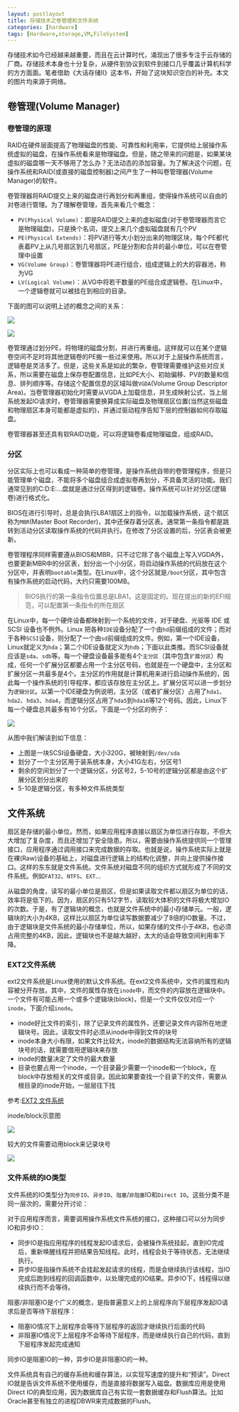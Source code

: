 ```yaml
---
layout: postlayout
title: 存储技术之卷管理和文件系统
categories: [hardware]
tags: [Hardware,storage,VM,FileSystem]
---
```


存储技术如今已经越来越重要，而且在云计算时代，涌现出了很多专注于云存储的厂商。存储技术本身也十分复杂，从硬件到协议到软件到接口几乎覆盖计算机科学的方方面面。笔者借助《大话存储II》这本书，开始了这块知识空白的补充。本文的图片均来源于网络。


## 卷管理(Volume Manager)

### 卷管理的原理

RAID在硬件层面提高了物理磁盘的性能、可靠性和利用率，它提供给上层操作系统虚拟的磁盘，在操作系统看来是物理磁盘。但是，随之带来的问题是，如果某块虚拟的磁盘哪一天不够用了怎么办？无法动态的添加容量。为了解决这个问题，在操作系统和RAID(或直接的磁盘控制器)之间产生了一种叫卷管理器(Volume Manager)的软件。

卷管理器将RAID提交上来的磁盘进行再划分和再重组，使得操作系统可以自由的对卷进行管理。为了理解卷管理，首先来看几个概念：

- `PV(Physical Volume)`：即是RAID提交上来的虚拟磁盘(对于卷管理器而言它是物理磁盘)，只是换个名词，提交上来几个虚拟磁盘就有几个PV
- `PE(Physical Extends)`：将PV进行等大小划分出来的物理区块，每个PE都代表着PV上从几号扇区到几号扇区，PE是分割和合并的最小单位，可以在卷管理中设置
- `VG(Volume Group)`：卷管理器将PE进行组合，组成逻辑上的大的容器池，称为VG
- `LV(Logical Volume)`：从VG中将若干数量的PE组合成逻辑卷。在Linux中，一个逻辑卷就可以被挂在到相应的目录。

下面的图可以说明上述的概念之间的关系：

![](http://pchou.qiniudn.com/LVM.jpg)

![](http://www.reader8.cn/uploadfile/jiaocheng/201401101/2917/2014012901170942771.png)

卷管理通过划分PE，将物理的磁盘分割，并进行再重组。这样就可以在某个逻辑卷空间不足时将其他逻辑卷的PE搬一些过来使用。所以对于上层操作系统而言，逻辑卷是灵活多了。但是，这些关系是如此的繁杂，卷管理需要维护这些对应关系，所以需要在磁盘上保存卷配置信息，比如PE大小、初始偏移、PV的数量和信息、排列顺序等。存储这个配置信息的区域叫做`VGDA`(Volume Group Descriptor Area)。当卷管理器初始化时需要从VGDA上加载信息，并生成映射公式，当上层系统发起IO请求时，卷管理器需要换算成实际磁盘及物理扇区位置(当然这些磁盘和物理扇区本身可能都是虚拟的)，并通过驱动程序告知下层的控制器如何存取磁盘。

卷管理器甚至还具有软RAID功能，可以将逻辑卷看成物理磁盘，组成RAID。

### 分区

分区实际上也可以看成一种简单的卷管理，是操作系统自带的卷管理程序，但是只能管理单个磁盘，不能将多个磁盘组合成虚拟卷再划分，不具备灵活的功能。我们通常见到的C:D:E:...盘就是通过分区得到的逻辑卷。操作系统可以针对分区(逻辑卷)进行格式化。

BIOS在进行引导时，总是会执行LBA1扇区上的指令，以加载操作系统，这个扇区称为`MBR`(Master Boot Recorder)，其中还保存着分区表。通常第一条指令都是跳转到活动分区读取操作系统的代码并执行。在修改了分区设置的后，分区表会被更新。

卷管理程序同样需要遵从BIOS和MBR，只不过它除了各个磁盘上写入VGDA外，也要更新MBR中的分区表，划分出一个小分区，将启动操作系统的代码放在这个分区中，并表明`bootable`类型。在Linux中，这个分区就是`/boot`分区，其中包含有操作系统的启动代码，大约只需要100MB。

> BIOS执行的第一条指令位置总是LBA1，这是固定的。现在提出的新的EFI规范，可以配置第一条指令的所在扇区

在Linux中，每一个硬件设备都映射到一个系统的文件，对于硬盘、光驱等 IDE 或 SCSI 设备也不例外。Linux 把各种`IDE`设备分配了一个由`hd`前缀组成的文件；而对于各种`SCSI`设备，则分配了一个由`sd`前缀组成的文件。例如，第一个IDE设备，Linux就定义为`hda`；第二个IDE设备就定义为`hdb`；下面以此类推。而SCSI设备就应该是`sda`、`sdb`等。每一个硬盘设备最多能有4个`主分区`（其中包含`扩展分区`）构成，任何一个扩展分区都要占用一个主分区号码，也就是在一个硬盘中，主分区和扩展分区一共最多是4个。主分区的作用就是计算机用来进行启动操作系统的，因此每一个操作系统的引导程序，都应该存放在主分区上。扩展分区可以进一步划分为`逻辑分区`。以第一个IDE硬盘为例说明，主分区（或者扩展分区）占用了`hda1`、`hda2`、`hda3`、`hda4`，而逻辑分区占用了`hda5`到`hda16`等12个号码。因此，Linux下每一个硬盘总共最多有16个分区。下面是一个分区的例子：

![](http://zanyzhao.blog.chinaunix.net/attachment/201301/21/20769015_1358743115W8XX.png)


从图中我们解读到如下信息：

- 上图是一块SCSI设备硬盘，大小320G，被映射到`/dev/sda`
- 划分了一个主分区用于装系统本身，大小41G左右，分区号1
- 剩余的空间划分了一个逻辑分区，分区号2，5-10号的逻辑分区都是由这个扩展分区划分出来的
- 5-10是逻辑分区，有多种文件系统类型

## 文件系统

扇区是存储的最小单位。然而，如果应用程序直接以扇区为单位进行存取，不但大大增加了复杂度，而且还增加了安全隐患。所以，需要由操作系统提供同一个管理接口，应用程序通过调用接口来完成数据的存取。也就是说，操作系统实际上就是在裸(Raw)设备的基础上，对磁盘进行逻辑上的结构化调整，并向上提供操作接口。这样的东东就是文件系统。文件系统对磁盘不同的组织方式就形成了不同的文件系统。例如`FAT32`、`NTFS`、`EXT`...

从磁盘的角度，读写的最小单位是扇区，但是如果读取文件都以扇区为单位的话，效率将是低下的。因为，扇区的只有512字节，读取较大体积的文件将极大增加IO的次数。于是，有了逻辑块的概念，也就是文件系统中的最小存储单元。一般，逻辑块的大小为4KB，这样比以扇区为单位读写数据要减少了8倍的IO数量。不过，由于逻辑块是文件系统的最小存储单位，所以，如果存储的文件小于4KB，也必须占用完整的4KB，因此，逻辑块也不是越大越好，太大的话会导致空间利用率下降。

### EXT2文件系统

ext2文件系统是Linux使用的默认文件系统。在ext2文件系统中，文件的属性和内容被分开存放。其中，文件的属性存放在`inode`中，而文件的内容放在逻辑块中。一个文件有可能占用一个或多个逻辑块(block)，但是一个文件仅仅对应一个`inode`，下面介绍`inode`。

- inode好比文件的索引，除了记录文件的属性外，还要记录文件内容所在地逻辑块号。因此，读取文件时必须从inode中得到文件的块号
- inode本身大小有限，如果文件比较大，inode的数据结构无法容纳所有的逻辑块号的话，就需要借用逻辑块来存放
- inode的数量决定了文件的最大数量
- 目录也要占用一个inode，一个目录最少需要一个inode和一个block，在block中存放相关的文件或目录。因此如果要查找一个目录下的文件，需要从根目录的inode开始，一层层往下找

参考:[EXT2 文件系统](http://www.cnblogs.com/ggjucheng/archive/2012/08/22/2651641.html)

inode/block示意图

![](http://pic002.cnblogs.com/images/2012/360373/2012082223131010.jpg)

较大的文件需要动用block来记录块号

![](http://vbird.dic.ksu.edu.tw/linux_basic/0230filesystem_files/inode.jpg)



### 文件系统的IO类型

文件系统的IO类型分为`同步IO`、`异步IO`、`阻塞`/`非阻塞`IO和`Direct IO`。这些分类不是同一层次的，需要分开讨论：

对于应用程序而言，需要调用操作系统文件系统的接口，这种接口可以分为同步IO和异步IO：

- 同步IO是指应用程序的线程发起IO请求后，会被操作系统挂起，直到IO完成后，重新唤醒线程并把结果告知线程。此时，线程会处于等待状态，无法继续执行。
- 异步IO是指操作系统不会挂起发起请求的线程，而是会继续执行该线程，当IO完成后跑到线程的回调函数中，以处理完成的IO结果。异步IO下，线程得以继续执行而不会等待。

阻塞/非阻塞IO是个广义的概念，是指普遍意义上的上层程序向下层程序发起IO请求后是否等待下层程序：

- 阻塞IO情况下上层程序会等待下层程序的返回才继续执行后面的代码
- 非阻塞IO情况下上层程序不会等待下层程序，而是继续执行自己的代码，直到下层程序发起完成通知

同步IO是阻塞IO的一种，异步IO是非阻塞IO的一种。

文件系统具有自己的缓存系统和缓存算法，以实现写速度的提升和“预读”。Direct IO就是告诉文件系统不使用缓存，而是直接将数据写入磁盘。数据库应用是使用Direct IO的典型应用，因为数据库自己有实现一套数据缓存和Flush算法。比如Oracle甚至有独立的进程DBWR来完成数据的Flush。